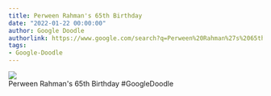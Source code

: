 ```yaml
---
title: Perween Rahman's 65th Birthday
date: "2022-01-22 00:00:00"
author: Google Doodle
authorlink: https://www.google.com/search?q=Perween%20Rahman%27s%2065th%20Birthday
tags:
- Google-Doodle
---
```

<img src="https://www.google.com/logos/doodles/2022/perween-rahmans-65th-birthday-6753651837109180-l.png" referrerpolicy="no-referrer"><br>Perween Rahman's 65th Birthday #GoogleDoodle